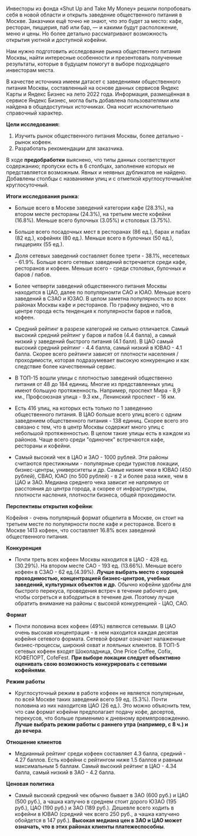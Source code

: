 Инвесторы из фонда «Shut Up and Take My Money» решили попробовать себя в новой области и открыть заведение общественного питания в Москве. Заказчики ещё точно не знают, что это будет за место: кафе, ресторан, пиццерия, паб или бар, — и какими будут расположение, меню и цены. Но более детально рассматривают возможность открытия уютной и доступной кофейни.

Нам нужно подготовить исследование рынка общественнго питания Москвы, найти интересные особенности и презентовать полученные результаты, которые в будущем помогут в выборе подходящего инвесторам места.

В качестве источника имеем датасет с заведениями общественного питания Москвы, составленный на основе данных сервисов Яндекс Карты и Яндекс Бизнес на лето 2022 года. Информация, размещённая в сервисе Яндекс Бизнес, могла быть добавлена пользователями или найдена в общедоступных источниках. Она носит исключительно справочный характер.

**Цели исследования:**

1. Изучить рынок общественного питания Москвы, более детально - рынок кофеен.
2. Разработать рекомендации для заказчика.

В ходе **предобработки** выяснено, что типы данных соответствуют содержанию; пропуски есть в 6 столбцах, заполнение которых не представляется возможным. Явных и неявных дубликатов не найдено. Добавлены столбцы с названиями улиц и с отметкой круглосуточный/не круглосуточный.

**Итоги исследования рынка**:

- Больше всего в Москве заведений категории кафе (28.3%), на втором месте рестораны (24.3%), на третьем месте кофейни (16.8%). Меньше всего булочных (3.05%) и столовых (3.75%).

- Больше всего посадочных мест в ресторанах (86 ед.), барах и пабах (82 ед.), кофейнях (80 ед.). Меньше всего в булочных (50 ед.), пиццериях (55 ед.).

- Доля сетевых заведений составляет более трети - 38.1%, несетевых - 61.9%. Больше всего сетевых заведений встречается среди кафе, ресторанов и кофеен. Меньше всего - среди столовых, булочных и баров / пабов.

- Более четверти заведений общественного питания Москвы находится в ЦАО, далее по популярномти САО и ЮАО. Меньше всего заведений в СЗАО и ЮЗАО. В целом заметна популярность во всех районах Москвы кафе и ресторанов. По графику виднео, что в центре города есть тенденция к популярности баров и пабов, кофеен.

- Средний рейтинг в разрезе категорий не сильно отличается. Самый высокий средний рейтинг у баров и пабов (4.4 балла), а самый низкий у заведений быстрого питания (4.1 балл). В ЦАО самый высокий средний рейтинг - 4.4 балла, самый низкий в ЮВАО - 4.1 балла. Скорее всего рейтинги зависят от плотности населения / проходимости, которая подразумевает высокую конкуренцию и как следствие более качественный сервис.

- В ТОП-15 вошли улицы с плотностью заведений общественно питания от 48 до 184 единиц. Многие из представленных улиц имеют большую протяженность. Например, проспект Мира - 8,9 км., Профсоюзная улица - 9.3 км., Ленинский проспект - 16 км.

- Есть 416 улиц, на которых есть только по 1 заведению общественного питания. В ЦАО больше всего улиц всего с одним заведением общественного питания - 138 единиц. Скорее всего это связано с тем, что в центр Москвы содержит много улиц с небольшой протяженностью. В целом такие улицы есть в каждом из районов. Чаще всего среди "одиночек" встречаются кафе, рестораны и кофейни.

- Самый высокий чек в ЦАО и ЗАО - 1000 рублей. Эти районы считаются престижными - популярные среди туристов локации, бизнес-центры, университеты и др. Самые низкие чеки в ЮВАО (450 рублей), СВАО, ЮАО (по 500 рублей) - в 2 и более раза ниже, чем в ЦАО и ЗАО. Медиана среднего чека зависит не напрямую от расстояния до центра города, а скорее от инфрастурктуры, плотности насления, плотности бизнеса, общей проходимости. 

**Перспективы открытия кофейни**:

Кофейня - очень популярный формат общепита в Москве, он стоит на третьем месте по популярности после кафе и ресторанов. Всего в Москве 1413 кофеен, что составляет 16.8% всех заведений общественного питания.

**Конкуренция**
- Почти треть всех кофеен Москвы находится в ЦАО - 428 ед. (30.29%). На втором месте САО - 193 ед. (13.66%). Меньше всего кофеен в СЗАО - 62 ед.(4.39%). **Лучше выбрать место с хорошей проходимостью, концентрацией бизнес-центров, учебных заведений, культурных объектов и др.** Обычно кофейни удобны для быстрого перекуса, проведения встреч в течение рабочего дня, чтобы согреться и взбодриться в течение дня. Поэтому лучше обратить внимание на районы с высокой конкуренцией - ЦАО, САО. 

**Формат**
- Почти половина всех кофеен (49%) являются сетевыми. В ЦАО очень высокая концентрация - в нем находится каждая десятая кофейня сетевого формата. Сетевой формат означает налаженные бизнес-процессы, широкий охват и лояльных клиентов. В ТОП-5 сетевых кофеен входят Шоколадница, One Price Coffee, Cofix, КОФЕПОРТ, CofeFest. **При выборе локации следует объективно оценивать свою возможность конкурировать с сетевыми кофейнями**.

**Режим работы**
- Круглосуточный режим в работе кофеен не является популярным, по всей Москве таких заведений всего 59 ед. (5.3%). Почти половина из них находитсяв ЦАО (26 ед.). Это можно объяснить тем, что сам формат кофейни предполагает подачу кофе, десертов, перекусов, что больше применимо к дневному времяпровождению. **Лучше выбрать режим работы с раннего утра (например, с 8 ч.) и до вечера**.

**Отношение клиентов**
- Медианный рейтинг среди кофеен составляет 4.3 балла, средний - 4.27 баллов. Есть кофейни с рейтингом ниже 1.5 баллов и равным максимальным 5 баллам. Самый высокий рейтинг в ЦАО - 4.34 балла, самый низкий в ЗАО - 4.2 балла. 

**Ценовая политика**
- Самый высокий средний чек обычно бывает в ЗАО (600 руб.) и ЦАО (500 руб.), а чашка капучно в среднем стоит дорого ЮЗАО (195 руб.), ЦАО (190 руб.) и ЗАО (189 руб.). Дешевле всего ходить в кофейни в ЮВАО (средний чек всего 250 руб., а чашка капучино обойдется в 147 руб.). **Высокая медиана цен в ЗАО и ЦАО может означать, что в этих районах клиенты платежеспособны**.
